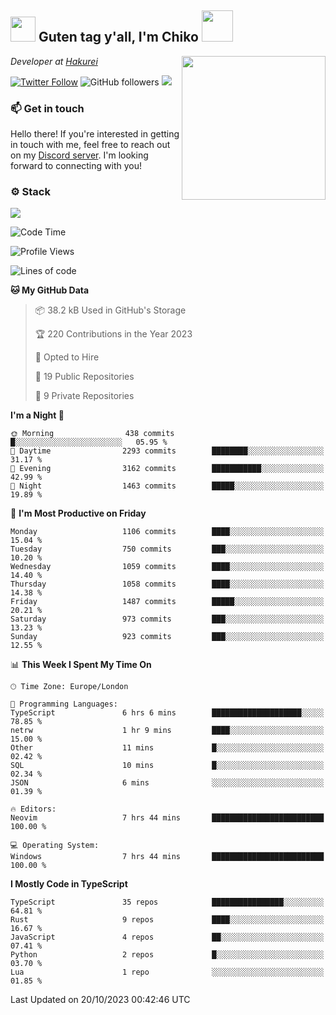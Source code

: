 <h2><img src="https://cdn.discordapp.com/emojis/1100181376730402906.gif?quality=lossless" width="40"> Guten tag y'all, I'm Chiko <img src="https://a.ppy.sh/15907233" width="50"></h2>
<a href="https://twitter.com/Zzul0714/status/1654451338179395585?s=20"><img align='right' src="https://cdn.discordapp.com/attachments/1109162815866023976/1109163700583153705/FvXKt8paEAAR6Ak1.png" width="230"></a>
<p><em>Developer at <a href="https://github.com/hakureiapp">Hakurei</a></em></p>

[![Twitter Follow](https://img.shields.io/twitter/follow/chikoxq?label=Follow)](https://twitter.com/intent/follow?screen_name=chikoxq)
![GitHub followers](https://img.shields.io/github/followers/chikof?label=Follow&style=social)
![](https://komarev.com/ghpvc/?username=chikof&color=blue)

### 📫 Get in touch
Hello there! If you're interested in getting in touch with me, feel free to reach out on my [Discord server](https://discord.gg/sejc7TnX6N). I'm looking forward to connecting with you!

### ⚙️ Stack
![](https://skillicons.dev/icons?i=git,kubernetes,docker,js,ts,cloudflare,css,deno,express,graphql,html,mongodb,nestjs,py,react,apollo,bash,java,lua,nextjs,netlify,nodejs,ps,powershell,rust,neovim,tauri,sentry,postgres,tailwind,prisma,actix)

<!--START_SECTION:waka-->
![Code Time](http://img.shields.io/badge/Code%20Time-1%2C528%20hrs%2017%20mins-blue)

![Profile Views](http://img.shields.io/badge/Profile%20Views-0-blue)

![Lines of code](https://img.shields.io/badge/From%20Hello%20World%20I%27ve%20Written-6.3%20million%20lines%20of%20code-blue)

**🐱 My GitHub Data** 

> 📦 38.2 kB Used in GitHub's Storage 
 > 
> 🏆 220 Contributions in the Year 2023
 > 
> 💼 Opted to Hire
 > 
> 📜 19 Public Repositories 
 > 
> 🔑 9 Private Repositories 
 > 
**I'm a Night 🦉** 

```text
🌞 Morning                438 commits         █░░░░░░░░░░░░░░░░░░░░░░░░   05.95 % 
🌆 Daytime                2293 commits        ████████░░░░░░░░░░░░░░░░░   31.17 % 
🌃 Evening                3162 commits        ███████████░░░░░░░░░░░░░░   42.99 % 
🌙 Night                  1463 commits        █████░░░░░░░░░░░░░░░░░░░░   19.89 % 
```
📅 **I'm Most Productive on Friday** 

```text
Monday                   1106 commits        ████░░░░░░░░░░░░░░░░░░░░░   15.04 % 
Tuesday                  750 commits         ███░░░░░░░░░░░░░░░░░░░░░░   10.20 % 
Wednesday                1059 commits        ████░░░░░░░░░░░░░░░░░░░░░   14.40 % 
Thursday                 1058 commits        ████░░░░░░░░░░░░░░░░░░░░░   14.38 % 
Friday                   1487 commits        █████░░░░░░░░░░░░░░░░░░░░   20.21 % 
Saturday                 973 commits         ███░░░░░░░░░░░░░░░░░░░░░░   13.23 % 
Sunday                   923 commits         ███░░░░░░░░░░░░░░░░░░░░░░   12.55 % 
```


📊 **This Week I Spent My Time On** 

```text
🕑︎ Time Zone: Europe/London

💬 Programming Languages: 
TypeScript               6 hrs 6 mins        ████████████████████░░░░░   78.85 % 
netrw                    1 hr 9 mins         ████░░░░░░░░░░░░░░░░░░░░░   15.00 % 
Other                    11 mins             █░░░░░░░░░░░░░░░░░░░░░░░░   02.42 % 
SQL                      10 mins             █░░░░░░░░░░░░░░░░░░░░░░░░   02.34 % 
JSON                     6 mins              ░░░░░░░░░░░░░░░░░░░░░░░░░   01.39 % 

🔥 Editors: 
Neovim                   7 hrs 44 mins       █████████████████████████   100.00 % 

💻 Operating System: 
Windows                  7 hrs 44 mins       █████████████████████████   100.00 % 
```

**I Mostly Code in TypeScript** 

```text
TypeScript               35 repos            ████████████████░░░░░░░░░   64.81 % 
Rust                     9 repos             ████░░░░░░░░░░░░░░░░░░░░░   16.67 % 
JavaScript               4 repos             ██░░░░░░░░░░░░░░░░░░░░░░░   07.41 % 
Python                   2 repos             █░░░░░░░░░░░░░░░░░░░░░░░░   03.70 % 
Lua                      1 repo              ░░░░░░░░░░░░░░░░░░░░░░░░░   01.85 % 
```




 Last Updated on 20/10/2023 00:42:46 UTC
<!--END_SECTION:waka-->


<!--
<p align="center">
     <a href="https://discord.gg/HhybNhchcC"><img src="https://invidget.switchblade.xyz/sejc7TnX6N" align="center" ><a>
</p> 
-->
